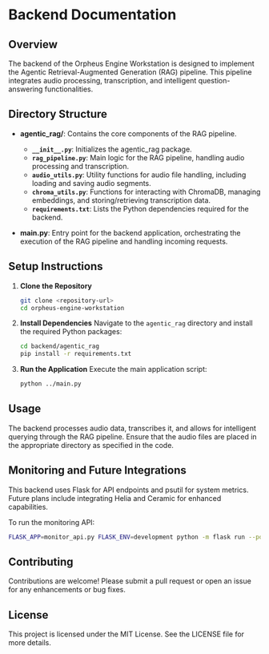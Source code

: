 # Backend Documentation

## Overview
The backend of the Orpheus Engine Workstation is designed to implement the Agentic Retrieval-Augmented Generation (RAG) pipeline. This pipeline integrates audio processing, transcription, and intelligent question-answering functionalities.

## Directory Structure
- **agentic_rag/**: Contains the core components of the RAG pipeline.
  - **`__init__.py`**: Initializes the agentic_rag package.
  - **`rag_pipeline.py`**: Main logic for the RAG pipeline, handling audio processing and transcription.
  - **`audio_utils.py`**: Utility functions for audio file handling, including loading and saving audio segments.
  - **`chroma_utils.py`**: Functions for interacting with ChromaDB, managing embeddings, and storing/retrieving transcription data.
  - **`requirements.txt`**: Lists the Python dependencies required for the backend.

- **main.py**: Entry point for the backend application, orchestrating the execution of the RAG pipeline and handling incoming requests.

## Setup Instructions
1. **Clone the Repository**
   ```bash
   git clone <repository-url>
   cd orpheus-engine-workstation
   ```

2. **Install Dependencies**
   Navigate to the `agentic_rag` directory and install the required Python packages:
   ```bash
   cd backend/agentic_rag
   pip install -r requirements.txt
   ```

3. **Run the Application**
   Execute the main application script:
   ```bash
   python ../main.py
   ```

## Usage
The backend processes audio data, transcribes it, and allows for intelligent querying through the RAG pipeline. Ensure that the audio files are placed in the appropriate directory as specified in the code.

## Monitoring and Future Integrations
This backend uses Flask for API endpoints and psutil for system metrics. Future plans include integrating Helia and Ceramic for enhanced capabilities.

To run the monitoring API:
```bash
FLASK_APP=monitor_api.py FLASK_ENV=development python -m flask run --port 8000
```

## Contributing
Contributions are welcome! Please submit a pull request or open an issue for any enhancements or bug fixes.

## License
This project is licensed under the MIT License. See the LICENSE file for more details.
